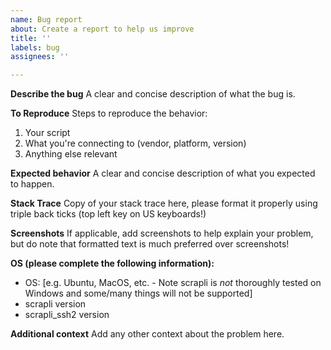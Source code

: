 ```yaml
---
name: Bug report
about: Create a report to help us improve
title: ''
labels: bug
assignees: ''

---
```


**Describe the bug**
A clear and concise description of what the bug is.

**To Reproduce**
Steps to reproduce the behavior:
1. Your script
2. What you're connecting to (vendor, platform, version)
3. Anything else relevant

**Expected behavior**
A clear and concise description of what you expected to happen.

**Stack Trace**
Copy of your stack trace here, please format it properly using triple back ticks (top left key on US keyboards!)

**Screenshots**
If applicable, add screenshots to help explain your problem, but do note that formatted text is much preferred over
 screenshots!

**OS (please complete the following information):**
 - OS: [e.g. Ubuntu, MacOS, etc. - Note scrapli is *not* thoroughly tested on Windows and some/many things will not
  be supported]
 - scrapli version
 - scrapli_ssh2 version

**Additional context**
Add any other context about the problem here.
